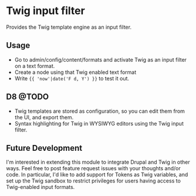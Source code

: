 # Twig input filter

Provides the Twig template engine as an input filter.

## Usage

* Go to admin/config/content/formats and activate Twig as an input filter on a
  text format.
* Create a node using that Twig enabled text format
* Write ```{{ 'now'|date('F d, Y') }}``` to test it out.


## D8 @TODO

* Twig templates are stored as configuration, so you can edit them from the UI,
  and export them.
* Syntax highlighting for Twig in WYSIWYG editors using the Twig input filter.

## Future Development

I'm interested in extending this module to integrate Drupal and Twig in other
ways. Feel free to post feature request issues with your thoughts and/or code.
In particular, I'd like to add support for Tokens as Twig variables, and set up
the Twig sandbox to restrict privileges for users having access to Twig-enabled
input formats.
